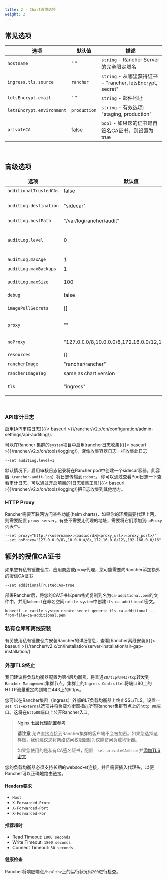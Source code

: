 ```yaml
---
title: 2 - Chart设置选项
weight: 2
---
```


## 常见选项

| 选项 | 默认值| 描述 |
| --- | --- | --- |
| `hostname` | " " | `string` - Rancher Server的完全限定域名 |
| `ingress.tls.source` | `rancher` | `string` - 从哪里获得证书 - "rancher, letsEncrypt, secret" |
| `letsEncrypt.email` | " " | `string` - 邮件地址 |
| `letsEncrypt.environment` | `production` | `string` - 有效选项: "staging, production" |
| `privateCA` | false | `bool` - 如果您的证书是自签名CA证书，则设置为true |

<br/>

## 高级选项

| 选项 | 默认值   | 描述 |
| --- | --- | --- |
| `additionalTrustedCAs` | false | `bool` - 查看[额外的授信CA证书](#额外的授信ca证书) |
| `auditLog.destination` | "sidecar" | `string` - Stream to sidecar container console or hostPath volume - "sidecar, hostPath" |
| `auditLog.hostPath` | "/var/log/rancher/audit" | `string` - 主机上的目标日志文件|
| `auditLog.level` | 0 | `int` - - 设置[API审核日志]({{< baseurl >}}/rancher/v2.x/cn/configuration/admin-settings/api-auditing/)等级. 0是关闭。 [0-3] |
| `auditLog.maxAge` | 1 | `int` - 保留旧审核日志文件的最大天数 |
| `auditLog.maxBackups` | 1 | `int` - 要保留的最大审计日志文件数 |
| `auditLog.maxSize` | 100 | `int` - 审计日志文件轮换前的最大大小（单位兆） |
| `debug` | false | `bool` - 开启rancher server debug模式 |
| `imagePullSecrets` | [] | `list` - 包含私有镜像仓库登录凭据的Secret资源的名称列表 |
| `proxy` | "" | `string` - string - Rancher的HTTP[S]代理服务器|
| `noProxy` | "127.0.0.0/8,10.0.0.0/8,172.16.0.0/12,192.168.0.0/16" | `string` - 逗号分隔的主机名列表或不使用代理的IP地址 |
| `resources` | {} | `map` - rancher pod 资源请求和限制 |
| `rancherImage` | "rancher/rancher" | `string` - rancher镜像名称 |
| `rancherImageTag` | same as chart version | `string` - rancher/rancher镜像版本 |
| `tls` | "ingress" | `string` - 有关详细信息，请参阅[外部TLS终止](#外部TLS终止). - "ingress, external" |

<br/>

### API审计日志

启用[API审核日志]({{< baseurl >}}/rancher/v2.x/cn/configuration/admin-settings/api-auditing/).

可以在Rancher 集群的`system`项目中启用[rancher日志收集]({{< baseurl >}}/rancher/v2.x/cn/tools/logging/)，就像收集容器日志一样收集此日志

```plain
--set auditLog.level=1
```

默认情况下，启用审核日志记录将在Rancher pod中创建一个sidecar容器。此容器（`rancher-audit-log`）将日志传输到`stdout`。 你可以通过查看Pod日志一下查看审计日志，可以通过开启项目的[日志收集工具]({{< baseurl >}}/rancher/v2.x/cn/tools/logging/)把日志收集到其他地方。

### HTTP Proxy

Rancher需要互联网访问某些功能(helm charts)，如果你的环境需要代理上网，则需要配置 `proxy server`。有些不需要走代理的地址，需要将它们添加到`noProxy`列表中。

```plain
--set proxy="http://<username>:<password>@<proxy_url>:<proxy_port>/"
--set noProxy="127.0.0.0/8\,10.0.0.0/8\,172.16.0.0/12\,192.168.0.0/16"
```

## 额外的授信CA证书

如果您有私有镜像仓库、应用商店或proxy代理，您可能需要向Rancher添加额外的授信CA证书

```plain
--set additionalTrustedCAs=true
```

部署Rancher后，将您的CA证书以pem格式复制到名为`ca-additional.pem`的文件中，并用`kubectl`在命名空间`cattle-system`中创建`tls-ca-additional`密文。

```plain
kubectl -n cattle-system create secret generic tls-ca-additional --from-file=ca-additional.pem
```

### 私有仓库和离线安装

有关使用私有镜像仓库安装Rancher的详细信息，查看[Rancher离线安装]({{< baseurl >}}/rancher/v2.x/cn/installation/server-installation/air-gap-installation/)

### 外部TLS终止

我们建议将负载均衡器配置为第4层均衡器，将普通`80/tcp和443/tcp`转发到`Rancher Management`集群节点。集群上的`Ingress Controller`将端口80上的HTTP流量重定向到端口443上的https。

您可以在Rancher集群（ingress）外部的L7负载均衡器上终止SSL/TLS。设置`--set tls=external`选项并将负载均衡器指向所有Rancher集群节点上的`http 80`端口。这将在`http80`端口上公开Rancher入口。

>[Nginx 七层代理配置参考](../../../rke-ha-install/https-l7/nginx/)
>
>**请注意** 允许直接连接到Rancher集群的客户端不会被加密。如果您选择这样做，我们建议您将网络访问权限限制为仅能访问负载均衡器。
>
> 如果您使用的是私有CA签名证书，配置`--set privateCA=true` 并[添加TLS密文](../tls-secrets/#二-私有ca签名证书-可选)

您的负载均衡器必须支持长期的websocket连接，并且需要插入代理头，以便Rancher可以正确地路由链接。

#### Headers要求

* `Host`
* `X-Forwarded-Proto`
* `X-Forwarded-Port`
* `X-Forwarded-For`

#### 推荐超时

* Read Timeout: `1800 seconds`
* Write Timeout: `1800 seconds`
* Connect Timeout: `30 seconds`

#### 健康检查

Rancher将响应端点`/healthz`上的运行状况码`200`进行检查。